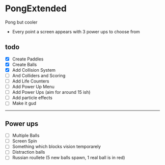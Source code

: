 # PongExtended
Pong but cooler
- Every point a screen appears with 3 power ups to choose from

<h2>todo</h2>

- [x] Create Paddles
- [x] Create Balls
- [x] Add Collision System
- [ ] And Colliders and Scoring
- [ ] Add Life Counters
- [ ] Add Power Up Menu
- [ ] Add Power Ups (aim for around 15 ish)
- [ ] Add particle effects
- [ ] Make it gud

---
<h2>Power ups</h2>

- [ ] Multiple Balls
- [ ] Screen Spin
- [ ] Something which blocks vision temporarely
- [ ] Distraction balls
- [ ] Russian roullete (5 new balls spawn, 1 real ball is in red)
